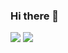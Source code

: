 ### Hi there 👋

<!--
**chenpkg/chenpkg** is a ✨ _special_ ✨ repository because its `README.md` (this file) appears on your GitHub profile.

Here are some ideas to get you started:

- 🔭 I’m currently working on ...
- 🌱 I’m currently learning ...
- 👯 I’m looking to collaborate on ...
- 🤔 I’m looking for help with ...
- 💬 Ask me about ...
- 📫 How to reach me: ...
- 😄 Pronouns: ...
- ⚡ Fun fact: ...
-->
<!-- [![Anurag's GitHub stats](https://github-readme-stats.vercel.app/api?username=chenpkg&show_icons=true)](https://github.com/anuraghazra/github-readme-stats) -->

<!-- [![Top Langs](https://github-readme-stats.vercel.app/api/top-langs/?username=chenpkg&layout=compact)](https://github.com/anuraghazra/github-readme-stats) -->
<img src="https://github-readme-stats.vercel.app/api?username=chenpkg&show_icons=true"/>
<img src="https://github-readme-stats.vercel.app/api/top-langs/?username=chenpkg&layout=compact"/>
